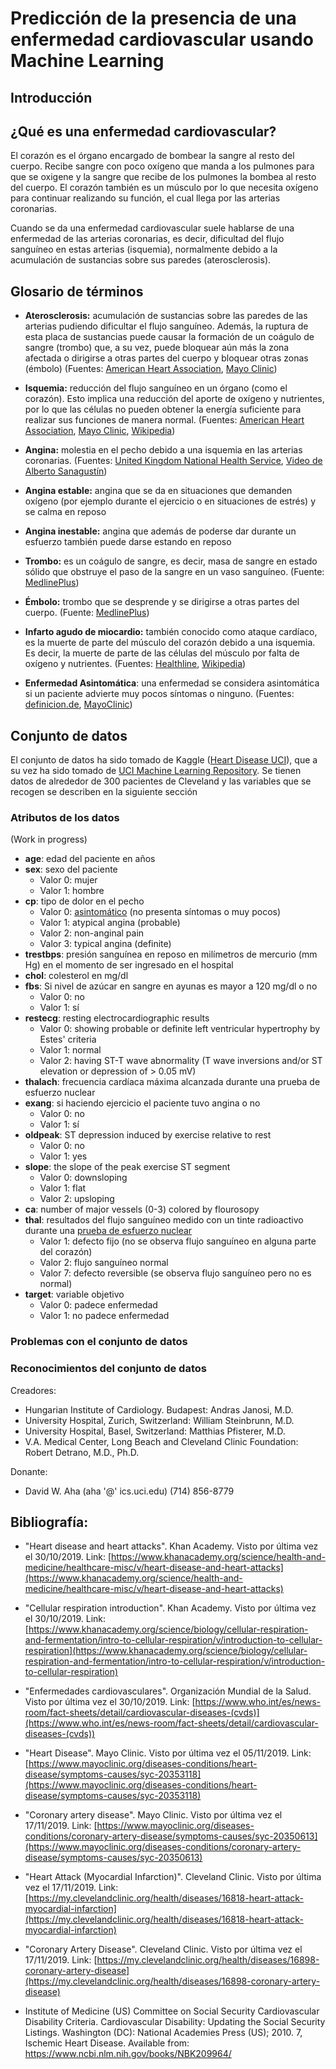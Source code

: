 # Predicción de la presencia de una enfermedad cardiovascular usando Machine Learning

<!-- Put image here -->

## Introducción

<!-- Las enfermedades cardiovasculares son la principal causa de muerte en el mundo según la OMS... -->

## ¿Qué es una enfermedad cardiovascular?

El corazón es el órgano encargado de bombear la sangre al resto del cuerpo. Recibe sangre con poco oxígeno que manda a los pulmones para que se oxigene y la sangre que recibe de los pulmones la bombea al resto del cuerpo. El corazón también es un músculo por lo que necesita oxígeno para continuar realizando su función, el cual llega por las arterias coronarias.

Cuando se da una enfermedad cardiovascular suele hablarse de una enfermedad de las arterias coronarias, es decir, dificultad del flujo sanguíneo en estas arterias (isquemia), normalmente debido a la acumulación de sustancias sobre sus paredes (aterosclerosis).

## Glosario de términos

- **Aterosclerosis:** acumulación de sustancias sobre las paredes de las arterias pudiendo dificultar el flujo sanguíneo. Además, la ruptura de esta placa de sustancias puede causar la formación de un coágulo de sangre (trombo) que, a su vez, puede bloquear aún más la zona afectada o dirigirse a otras partes del cuerpo y bloquear otras zonas (émbolo) (Fuentes: [American Heart Association](https://www.heart.org/en/health-topics/cholesterol/about-cholesterol/atherosclerosis), [Mayo Clinic](https://www.mayoclinic.org/es-es/diseases-conditions/arteriosclerosis-atherosclerosis/symptoms-causes/syc-20350569))

- **Isquemia:** reducción del flujo sanguíneo en un órgano (como el corazón). Esto implica una reducción del aporte de oxígeno y nutrientes, por lo que las células no pueden obtener la energía suficiente para realizar sus funciones de manera normal. (Fuentes: [American Heart Association](https://www.heart.org/en/health-topics/heart-attack/about-heart-attacks/silent-ischemia-and-ischemic-heart-disease), [Mayo Clinic](https://www.mayoclinic.org/es-es/diseases-conditions/myocardial-ischemia/symptoms-causes/syc-20375417), [Wikipedia](https://en.wikipedia.org/wiki/Ischemia))

- **Angina:** molestia en el pecho debido a una isquemia en las arterias coronarias. (Fuentes: [United Kingdom National Health Service](https://www.nhs.uk/conditions/angina/), [Video de Alberto Sanagustín](https://www.youtube.com/watch?v=3UhItS50mRI))

- **Angina estable:** angina que se da en situaciones que demanden oxígeno (por ejemplo durante el ejercicio o en situaciones de estrés) y se calma en reposo

- **Angina inestable:** angina que además de poderse dar durante un esfuerzo también puede darse estando en reposo

- **Trombo:** es un coágulo de sangre, es decir, masa de sangre en estado sólido que obstruye el paso de la sangre en un vaso sanguíneo. (Fuente: [MedlinePlus](https://medlineplus.gov/spanish/ency/article/001124.htm))

- **Émbolo:** trombo que se desprende y se dirigirse a otras partes del cuerpo. (Fuente: [MedlinePlus](https://medlineplus.gov/spanish/ency/article/001124.htm))

- **Infarto agudo de miocardio:** también conocido como ataque cardíaco, es la muerte de parte del músculo del corazón debido a una isquemia. Es decir, la muerte de parte de las células del músculo por falta de oxígeno y nutrientes. (Fuentes: [Healthline](https://www.healthline.com/health/acute-myocardial-infarction#causes), [Wikipedia](https://en.wikipedia.org/wiki/Infarction))

<!-- 

- Prueba de esfuerzo nuclear (https://www.mayoclinic.org/es-es/tests-procedures/nuclear-stress-test/about/pac-20385231) 

-->

- **Enfermedad Asintomática**: una enfermedad se considera asintomática si un paciente advierte muy pocos síntomas o ninguno. (Fuentes: [definicion.de](https://definicion.de/asintomatico/), [MayoClinic](https://www.mayoclinic.org/es-es/diseases-conditions/heart-attack/expert-answers/silent-heart-attack/faq-20057777))

## Conjunto de datos

El conjunto de datos ha sido tomado de Kaggle ([Heart Disease UCI](https://www.kaggle.com/ronitf/heart-disease-uci)), que a su vez ha sido tomado de [UCI Machine Learning Repository](https://archive.ics.uci.edu/ml/datasets/Heart+Disease). Se tienen datos de alrededor de 300 pacientes de Cleveland y las variables que se recogen se describen en la siguiente sección

### Atributos de los datos

(Work in progress)

- **age**: edad del paciente en años
- **sex**: sexo del paciente
    - Valor 0: mujer
    - Valor 1: hombre
- **cp**: tipo de dolor en el pecho
    - Valor 0: [asintomático](https://www.mayoclinic.org/es-es/diseases-conditions/heart-attack/expert-answers/silent-heart-attack/faq-20057777) (no presenta síntomas o muy pocos)
    - Valor 1: atypical angina (probable)
    - Valor 2: non-anginal pain
    - Valor 3: typical angina (definite)
- **trestbps**: presión sanguínea en reposo en milímetros de mercurio (mm Hg) en el momento de ser ingresado en el hospital
- **chol**: colesterol en mg/dl
- **fbs**: Si nivel de azúcar en sangre en ayunas es mayor a 120 mg/dl o no
    - Valor 0: no
    - Valor 1: sí
- **restecg**: resting electrocardiographic results
    - Valor 0: showing probable or definite left ventricular hypertrophy by Estes' criteria
    - Valor 1: normal
    - Valor 2: having ST-T wave abnormality (T wave inversions and/or ST elevation or depression of > 0.05 mV)
- **thalach**: frecuencia cardíaca máxima alcanzada durante una prueba de esfuerzo nuclear
- **exang**: si haciendo ejercicio el paciente tuvo angina o no
    - Valor 0: no
    - Valor 1: sí
- **oldpeak**: ST depression induced by exercise relative to rest
    - Valor 0: no
    - Valor 1: yes
- **slope**: the slope of the peak exercise ST segment
    - Valor 0: downsloping
    - Valor 1: flat
    - Valor 2: upsloping
- **ca**: number of major vessels (0-3) colored by flourosopy
- **thal**: resultados del flujo sanguíneo medido con un tinte radioactivo durante una [prueba de esfuerzo nuclear](https://www.mayoclinic.org/es-es/tests-procedures/nuclear-stress-test/about/pac-20385231)
    - Valor 1: defecto fijo (no se observa flujo sanguíneo en alguna parte del corazón)
    - Valor 2: flujo sanguíneo normal
    - Valor 7: defecto reversible (se observa flujo sanguíneo pero no es normal)
- **target**: variable objetivo
    - Valor 0: padece enfermedad
    - Valor 1: no padece enfermedad

### Problemas con el conjunto de datos

<!-- Registros con ca=4, registros con valores nulos imputados -->

### Reconocimientos del conjunto de datos

Creadores:

- Hungarian Institute of Cardiology. Budapest: Andras Janosi, M.D.
- University Hospital, Zurich, Switzerland: William Steinbrunn, M.D.
- University Hospital, Basel, Switzerland: Matthias Pfisterer, M.D.
- V.A. Medical Center, Long Beach and Cleveland Clinic Foundation: Robert Detrano, M.D., Ph.D.

Donante:

- David W. Aha (aha '@' ics.uci.edu) (714) 856-8779

## Bibliografía:

- "Heart disease and heart attacks". Khan Academy. Visto por última vez el 30/10/2019. Link: [https://www.khanacademy.org/science/health-and-medicine/healthcare-misc/v/heart-disease-and-heart-attacks](https://www.khanacademy.org/science/health-and-medicine/healthcare-misc/v/heart-disease-and-heart-attacks)

- "Cellular respiration introduction". Khan Academy. Visto por última vez el 30/10/2019. Link: [https://www.khanacademy.org/science/biology/cellular-respiration-and-fermentation/intro-to-cellular-respiration/v/introduction-to-cellular-respiration](https://www.khanacademy.org/science/biology/cellular-respiration-and-fermentation/intro-to-cellular-respiration/v/introduction-to-cellular-respiration)

- "Enfermedades cardiovasculares". Organización Mundial de la Salud. Visto por última vez el 30/10/2019. Link: [https://www.who.int/es/news-room/fact-sheets/detail/cardiovascular-diseases-(cvds)](https://www.who.int/es/news-room/fact-sheets/detail/cardiovascular-diseases-(cvds))

- "Heart Disease". Mayo Clinic. Visto por última vez el 05/11/2019. Link: [https://www.mayoclinic.org/diseases-conditions/heart-disease/symptoms-causes/syc-20353118](https://www.mayoclinic.org/diseases-conditions/heart-disease/symptoms-causes/syc-20353118)

- "Coronary artery disease". Mayo Clinic. Visto por última vez el 17/11/2019. Link: [https://www.mayoclinic.org/diseases-conditions/coronary-artery-disease/symptoms-causes/syc-20350613](https://www.mayoclinic.org/diseases-conditions/coronary-artery-disease/symptoms-causes/syc-20350613)

- "Heart Attack (Myocardial Infarction)". Cleveland Clinic. Visto por última vez el 17/11/2019. Link: [https://my.clevelandclinic.org/health/diseases/16818-heart-attack-myocardial-infarction](https://my.clevelandclinic.org/health/diseases/16818-heart-attack-myocardial-infarction)

- "Coronary Artery Disease". Cleveland Clinic. Visto por última vez el 17/11/2019. Link: [https://my.clevelandclinic.org/health/diseases/16898-coronary-artery-disease](https://my.clevelandclinic.org/health/diseases/16898-coronary-artery-disease)

- Institute of Medicine (US) Committee on Social Security Cardiovascular Disability Criteria. Cardiovascular Disability: Updating the Social Security Listings. Washington (DC): National Academies Press (US); 2010. 7, Ischemic Heart Disease. Available from: https://www.ncbi.nlm.nih.gov/books/NBK209964/